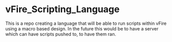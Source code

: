 # vFire_Scripting_Language
This is a repo creating a language that will be able to run scripts within vFire using a macro based design. In the future this would be to have a server which can have scripts pushed to, to have them ran.
